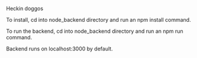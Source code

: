 Heckin doggos

To install, cd into node_backend directory and run an npm install command.

To run the backend, cd into node_backend directory and run an npm run command.

Backend runs on localhost:3000 by default.
